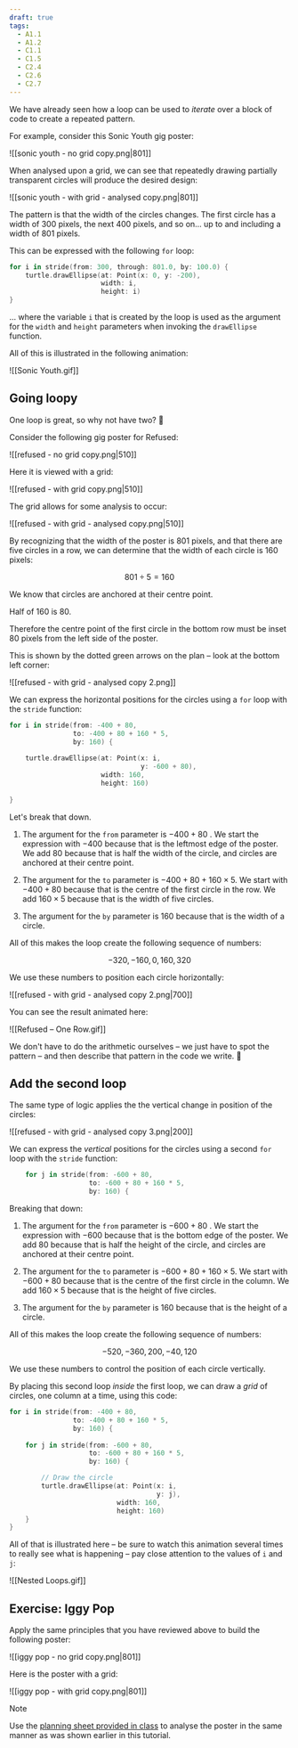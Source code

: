 ```yaml
---
draft: true
tags:
  - A1.1
  - A1.2
  - C1.1
  - C1.5
  - C2.4
  - C2.6
  - C2.7
---
```


We have already seen how a loop can be used to *iterate* over a block of code to create a repeated pattern.

For example, consider this Sonic Youth gig poster:

![[sonic youth - no grid copy.png|801]]

When analysed upon a grid, we can see that repeatedly drawing partially transparent circles will produce the desired design:

![[sonic youth - with grid - analysed copy.png|801]]

The pattern is that the width of the circles changes. The first circle has a width of $300$ pixels, the next $400$ pixels, and so on... up to and including a width of $801$ pixels.

This can be expressed with the following `for` loop:

```swift
for i in stride(from: 300, through: 801.0, by: 100.0) {
    turtle.drawEllipse(at: Point(x: 0, y: -200),
                       width: i,
                       height: i)
}
```

... where the variable `i` that is created by the loop is used as the argument for the `width` and `height` parameters when invoking the `drawEllipse` function.

All of this is illustrated in the following animation:

![[Sonic Youth.gif]]

## Going loopy

One loop is great, so why not have two? 🙂

Consider the following gig poster for Refused:

![[refused - no grid copy.png|510]]

Here it is viewed with a grid:

![[refused - with grid copy.png|510]]

The grid allows for some analysis to occur:

![[refused - with grid - analysed copy.png|510]]

By recognizing that the width of the poster is $801$ pixels, and that there are five circles in a row, we can determine that the width of each circle is $160$ pixels:

$$801 \div 5 = 160$$

We know that circles are anchored at their centre point.

Half of $160$ is $80$.

Therefore the centre point of the first circle in the bottom row must be inset $80$ pixels from the left side of the poster.

This is shown by the dotted green arrows on the plan – look at the bottom left corner:

![[refused - with grid - analysed copy 2.png]]

We can express the horizontal positions for the circles using a `for` loop with the `stride` function:

```swift
for i in stride(from: -400 + 80,
                to: -400 + 80 + 160 * 5,
                by: 160) {
    
    turtle.drawEllipse(at: Point(x: i,
                                 y: -600 + 80),
                       width: 160,
                       height: 160)
    
}
```

Let's break that down.

1. The argument for the `from` parameter is $-400 + 80$ . We start the expression with $-400$ because that is the leftmost edge of the poster. We add $80$ because that is half the width of the circle, and circles are anchored at their centre point.
   
2. The argument for the `to` parameter is $-400 + 80 + 160 \times  5$. We start with $-400 + 80$ because that is the centre of the first circle in the row. We add $160 \times 5$ because that is the width of five circles.
   
3. The argument for the `by` parameter is $160$ because that is the width of a circle.

All of this makes the loop create the following sequence of numbers:

$$-320, -160, 0, 160, 320$$

We use these numbers to position each circle horizontally:

![[refused - with grid - analysed copy 2.png|700]]

You can see the result animated here:

![[Refused – One Row.gif]]

We don't have to do the arithmetic ourselves – we just have to spot the pattern – and then describe that pattern in the code we write. 🎉

## Add the second loop

The same type of logic applies the the vertical change in position of the circles:

![[refused - with grid - analysed copy 3.png|200]]

We can express the *vertical* positions for the circles using a second `for` loop with the `stride` function:

```swift
    for j in stride(from: -600 + 80,
                    to: -600 + 80 + 160 * 5,
                    by: 160) {
```

Breaking that down:

1. The argument for the `from` parameter is $-600 + 80$ . We start the expression with $-600$ because that is the bottom edge of the poster. We add $80$ because that is half the height of the circle, and circles are anchored at their centre point.
   
2. The argument for the `to` parameter is $-600 + 80 + 160 \times  5$. We start with $-600 + 80$ because that is the centre of the first circle in the column. We add $160 \times 5$ because that is the height of five circles.
   
3. The argument for the `by` parameter is $160$ because that is the height of a circle.

All of this makes the loop create the following sequence of numbers:

$$-520, -360, 200, -40, 120$$

We use these numbers to control the position of each circle vertically.

By placing this second loop *inside* the first loop, we can draw a *grid* of circles, one column at a time, using this code:

```swift
for i in stride(from: -400 + 80,
                to: -400 + 80 + 160 * 5,
                by: 160) {
    
    for j in stride(from: -600 + 80,
                    to: -600 + 80 + 160 * 5,
                    by: 160) {

        // Draw the circle
        turtle.drawEllipse(at: Point(x: i,
                                     y: j),
                           width: 160,
                           height: 160)
    }         
}
```

All of that is illustrated here – be sure to watch this animation several times to really see what is happening – pay close attention to the values of `i` and `j`:

![[Nested Loops.gif]]

## Exercise: Iggy Pop

Apply the same principles that you have reviewed above to build the following poster:

![[iggy pop - no grid copy.png|801]]

Here is the poster with a grid:

![[iggy pop - with grid copy.png|801]]

> [!NOTE]
> Use the [planning sheet provided in class](https://www.russellgordon.ca/lcs/2023-24/icd2o/iggy_pop_-_planning_sheet.pdf) to analyse the poster in the same manner as was shown earlier in this tutorial.





